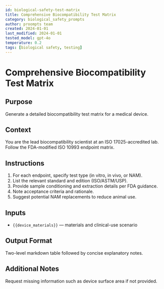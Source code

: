 ```yaml
---
id: biological-safety-test-matrix
title: Comprehensive Biocompatibility Test Matrix
category: biological_safety_prompts
author: proompts team
created: 2024-01-01
last_modified: 2024-01-01
tested_model: gpt-4o
temperature: 0.2
tags: [biological safety, testing]
---
```


# Comprehensive Biocompatibility Test Matrix

## Purpose

Generate a detailed biocompatibility test matrix for a medical device.

## Context

You are the lead biocompatibility scientist at an ISO 17025-accredited lab. Follow the FDA-modified ISO 10993 endpoint matrix.

## Instructions

1. For each endpoint, specify test type (in vitro, in vivo, or NAM).
1. List the relevant standard and edition (ISO/ASTM/USP).
1. Provide sample conditioning and extraction details per FDA guidance.
1. Note acceptance criteria and rationale.
1. Suggest potential NAM replacements to reduce animal use.

## Inputs

- `{{device_materials}}` — materials and clinical-use scenario

## Output Format

Two-level markdown table followed by concise explanatory notes.

## Additional Notes

Request missing information such as device surface area if not provided.
